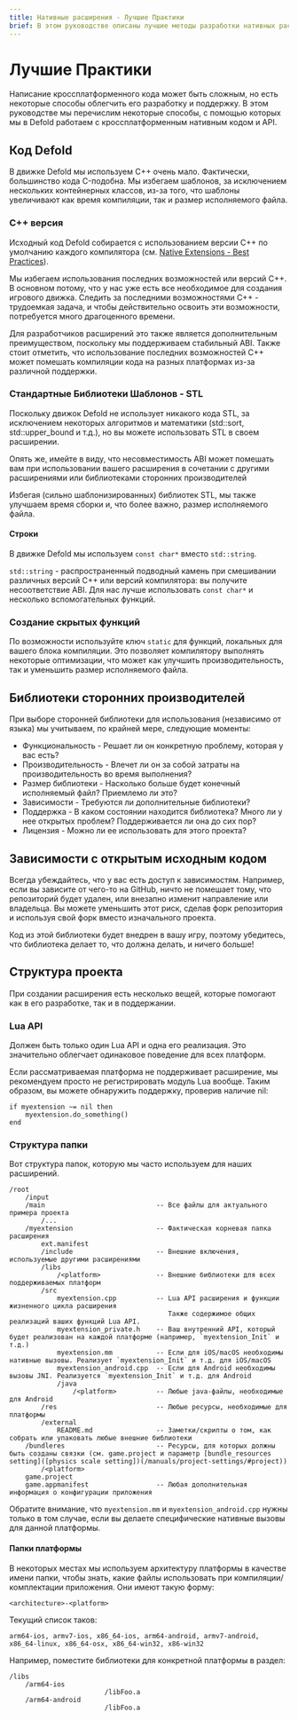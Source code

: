 ```yaml
---
title: Нативные расширения - Лучшие Практики
brief: В этом руководстве описаны лучшие методы разработки нативных расширений.
---
```


# Лучшие Практики

Написание кроссплатформенного кода может быть сложным, но есть некоторые способы облегчить его разработку и поддержку. В этом руководстве мы перечислим некоторые способы, с помощью которых мы в Defold работаем с кроссплатформенным нативным кодом и API.

## Код Defold

В движке Defold мы используем C++ очень мало. Фактически, большинство кода C-подобна. Мы избегаем шаблонов, за исключением нескольких контейнерных классов, из-за того, что шаблоны увеличивают как время компиляции, так и размер исполняемого файла.

### C++ версия

Исходный код Defold собирается с использованием версии C++ по умолчанию каждого компилятора (см. [Native Extensions - Best Practices](/manuals/extensions-best-practices/)).

Мы избегаем использования последних возможностей или версий C++. В основном потому, что у нас уже есть все необходимое для создания игрового движка. Следить за последними возможностями C++ - трудоемкая задача, и чтобы действительно освоить эти возможности, потребуется много драгоценного времени.

Для разработчиков расширений это также является дополнительным преимуществом, поскольку мы поддерживаем стабильный ABI. Также стоит отметить, что использование последних возможностей C++ может помешать компиляции кода на разных платформах из-за различной поддержки.

### Стандартные Библиотеки Шаблонов - STL

Поскольку движок Defold не использует никакого кода STL, за исключением некоторых алгоритмов и математики (std::sort, std::upper_bound и т.д.), но вы можете использовать STL в своем расширении.

Опять же, имейте в виду, что несовместимость ABI может помешать вам при использовании вашего расширения в сочетании с другими расширениями или библиотеками сторонних производителей

Избегая (сильно шаблонизированных) библиотек STL, мы также улучшаем время сборки и, что более важно, размер исполняемого файла.

#### Строки

В движке Defold мы используем `const char*` вместо `std::string`.

`std::string` - распространенный подводный камень при смешивании различных версий C++ или версий компилятора: вы получите несоответствие ABI.
Для нас лучше использовать `const char*` и несколько вспомогательных функций.

### Создание скрытых функций

По возможности используйте ключ `static` для функций, локальных для вашего блока компиляции. Это позволяет компилятору выполнять некоторые оптимизации, что может как улучшить производительность, так и уменьшить размер исполняемого файла.

## Библиотеки сторонних производителей

При выборе сторонней библиотеки для использования (независимо от языка) мы учитываем, по крайней мере, следующие моменты:

* Функциональность - Решает ли он конкретную проблему, которая у вас есть?
* Производительность - Влечет ли он за собой затраты на производительность во время выполнения?
* Размер библиотеки - Насколько больше будет конечный исполняемый файл? Приемлемо ли это?
* Зависимости - Требуются ли дополнительные библиотеки?
* Поддержка - В каком состоянии находится библиотека? Много ли у нее открытых проблем? Поддерживается ли она до сих пор?
* Лицензия - Можно ли ее использовать для этого проекта?


## Зависимости с открытым исходным кодом

Всегда убеждайтесь, что у вас есть доступ к зависимостям. Например, если вы зависите от чего-то на GitHub, ничто не помешает тому, что репозиторий будет удален, или внезапно изменит направление или владельца. Вы можете уменьшить этот риск, сделав форк репозитория и используя свой форк вместо изначального проекта.

Код из этой библиотеки будет внедрен в вашу игру, поэтому убедитесь, что библиотека делает то, что должна делать, и ничего больше!


## Структура проекта

При создании расширения есть несколько вещей, которые помогают как в его разработке, так и в поддержании.

### Lua API

Должен быть только один Lua API и одна его реализация. Это значительно облегчает одинаковое поведение для всех платформ.

Если рассматриваемая платформа не поддерживает расширение, мы рекомендуем просто не регистрировать модуль Lua вообще.
Таким образом, вы можете обнаружить поддержку, проверив наличие nil:

    if myextension ~= nil then
        myextension.do_something()
    end

### Структура папки

Вот структура папок, которую мы часто используем для наших расширений.

    /root
        /input
        /main                            -- Все файлы для актуального примера проекта
            /...
        /myextension                     -- Фактическая корневая папка расширения
            ext.manifest
            /include                     -- Внешние включения, используемые другими расширениями
            /libs
                /<platform>              -- Внешние библиотеки для всех поддерживаемых платформ
            /src
                myextension.cpp          -- Lua API расширения и функции жизненного цикла расширения
                                            Также содержимое общих реализаций ваших функций Lua API.
                myextension_private.h    -- Ваш внутренний API, который будет реализован на каждой платформе (например, `myextension_Init` и т.д.)
                myextension.mm           -- Если для iOS/macOS необходимы нативные вызовы. Реализует `myextension_Init` и т.д. для iOS/macOS
                myextension_android.cpp  -- Если для Android необходимы вызовы JNI. Реализуется `myextension_Init` и т.д. для Android
                /java
                    /<platform>          -- Любые java-файлы, необходимые для Android
            /res                         -- Любые ресурсы, необходимые для платформы
            /external
                README.md                -- Заметки/скрипты о том, как собрать или упаковать любые внешние библиотеки
        /bundleres                       -- Ресурсы, для которых должны быть созданы связки (см. game.project и параметр [bundle_resources setting]([physics scale setting])(/manuals/project-settings/#project))
            /<platform>
        game.project
        game.appmanifest                 -- Любая дополнительная информация о конфигурации приложения


Обратите внимание, что `myextension.mm` и `myextension_android.cpp` нужны только в том случае, если вы делаете специфические нативные вызовы для данной платформы.

#### Папки платформы

В некоторых местах мы используем архитектуру платформы в качестве имени папки, чтобы знать, какие файлы использовать при компиляции/комплектации приложения.
Они имеют такую форму:

    <architecture>-<platform>

Текущий список таков:

    arm64-ios, armv7-ios, x86_64-ios, arm64-android, armv7-android, x86_64-linux, x86_64-osx, x86_64-win32, x86-win32

Например, поместите библиотеки для конкретной платформы в раздел:

    /libs
        /arm64-ios
                            /libFoo.a
        /arm64-android
                            /libFoo.a
